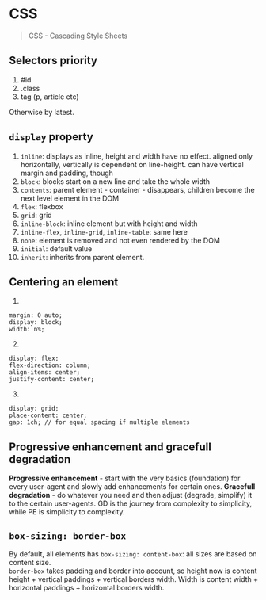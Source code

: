 # CSS

> CSS - Cascading Style Sheets

## Selectors priority

1. #id
2. .class
3. tag (p, article etc)

Otherwise by latest.

## `display` property

1. `inline`: displays as inline, height and width have no effect. aligned only horizontally, vertically is dependent on line-height. can have vertical margin and padding, though
2. `block`: blocks start on a new line and take the whole width
3. `contents`: parent element - container - disappears, children become the next level element in the DOM
4. `flex`: flexbox
5. `grid`: grid
6. `inline-block`: inline element but with height and width
7. `inline-flex`, `inline-grid`, `inline-table`: same here
8. `none`: element is removed and not even rendered by the DOM
9. `initial`: default value
10. `inherit`: inherits from parent element.

## Centering an element

1.

```
margin: 0 auto;
display: block;
width: n%;
```

2.

```
display: flex;
flex-direction: column;
align-items: center;
justify-content: center;
```

3.

```
display: grid;
place-content: center;
gap: 1ch; // for equal spacing if multiple elements
```

## Progressive enhancement and gracefull degradation

**Progressive enhancement** - start with the very basics (foundation) for every user-agent and slowly add enhancements for certain ones.
**Gracefull degradation** - do whatever you need and then adjust (degrade, simplify) it to the certain user-agents.
GD is the journey from complexity to simplicity, while PE is simplicity to complexity.

## `box-sizing: border-box`

By default, all elements has `box-sizing: content-box`: all sizes are based on content size.  
`border-box` takes padding and border into account, so height now is content height + vertical paddings + vertical borders width. Width is content width + horizontal paddings + horizontal borders width.
